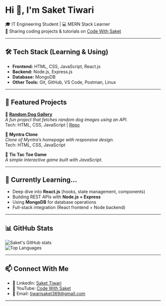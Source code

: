 # Hi 👋, I'm Saket Tiwari

🎓 IT Engineering Student | 💻 MERN Stack Learner  
🎥 Sharing coding projects & tutorials on [Code With Saket](https://www.youtube.com/@Code_With_Saket)  

---

## 🛠 Tech Stack (Learning & Using)

- **Frontend:** HTML, CSS, JavaScript, React.js  
- **Backend:** Node.js, Express.js  
- **Database:** MongoDB  
- **Other Tools:** Git, GitHub, VS Code, Postman, Linux  

---

## 🌟 Featured Projects

🔹 [**Random Dog Gallery**](https://sakettiwari2008.github.io/Random-Dog-Gallery/)  
*A fun project that fetches random dog images using an API.*  
Tech: HTML, CSS, JavaScript | [Repo](https://github.com/SaketTiwari2008/Random)

🔹 **Myntra Clone**  
*Clone of Myntra’s homepage with responsive design.*  
Tech: HTML, CSS, JavaScript  

🔹 **Tic Tac Toe Game**  
*A simple interactive game built with JavaScript.*  

---

## 📘 Currently Learning...

- Deep dive into **React.js** (hooks, state management, components)  
- Building REST APIs with **Node.js + Express**  
- Using **MongoDB** for database operations  
- Full-stack integration (React frontend + Node backend)  

---

## 📊 GitHub Stats

![Saket's GitHub stats](https://github-readme-stats.vercel.app/api?username=SaketTiwari2008&show_icons=true&theme=tokyonight)  
![Top Languages](https://github-readme-stats.vercel.app/api/top-langs/?username=SaketTiwari2008&layout=compact&theme=tokyonight)

---

## 📫 Connect With Me

- 💼 LinkedIn: [Saket Tiwari](https://www.linkedin.com/in/saket-tiwari-639623290/)  
- 🎥 YouTube: [Code With Saket](https://www.youtube.com/@Code_With_Saket)  
- 📧 Email: tiwarisaket369@gmail.com  

---
